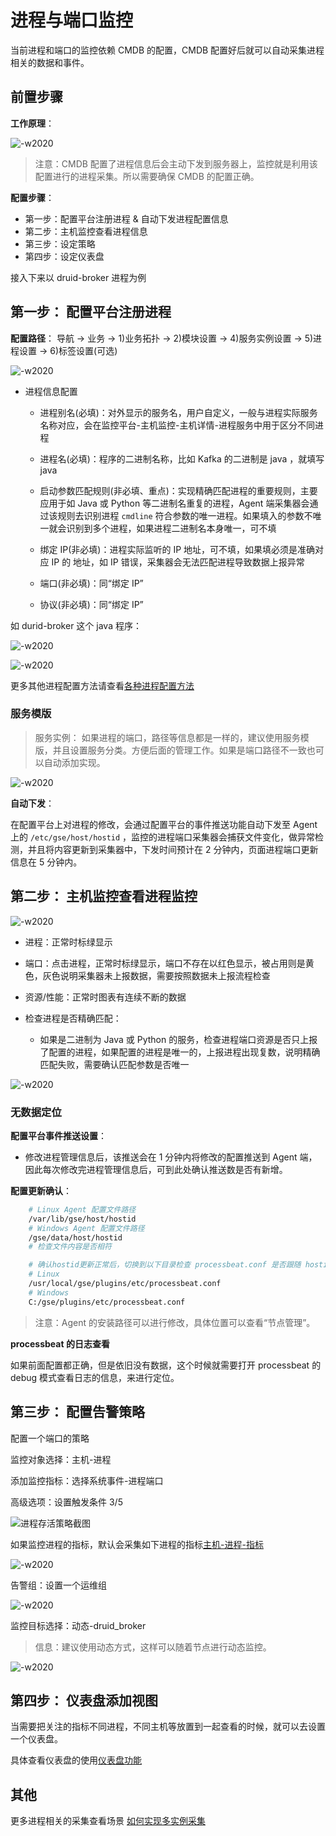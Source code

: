 # 进程与端口监控

当前进程和端口的监控依赖 CMDB 的配置，CMDB 配置好后就可以自动采集进程相关的数据和事件。

## 前置步骤

**工作原理**：

![-w2020](media/15782901072262.jpg)

> 注意：CMDB 配置了进程信息后会主动下发到服务器上，监控就是利用该配置进行的进程采集。所以需要确保 CMDB 的配置正确。

**配置步骤**：

* 第一步：配置平台注册进程 & 自动下发进程配置信息
* 第二步：主机监控查看进程信息
* 第三步：设定策略
* 第四步：设定仪表盘

接入下来以 druid-broker 进程为例

## 第一步： 配置平台注册进程

**配置路径**： 导航  →  业务  →  1)业务拓扑  →  2)模块设置  →  4)服务实例设置  →  5)进程设置  →  6)标签设置(可选)

![-w2020](media/15795785325657.jpg)

- 进程信息配置

  - 进程别名(必填)：对外显示的服务名，用户自定义，一般与进程实际服务名称对应，会在监控平台-主机监控-主机详情-进程服务中用于区分不同进程

  - 进程名(必填)：程序的二进制名称，比如 Kafka 的二进制是 java ，就填写 java

  - 启动参数匹配规则(非必填、重点)：实现精确匹配进程的重要规则，主要应用于如 Java 或 Python 等二进制名重复的进程，Agent 端采集器会通过该规则去识别进程 `cmdline` 符合参数的唯一进程。如果填入的参数不唯一就会识别到多个进程，如果进程二进制名本身唯一，可不填

  - 绑定 IP(非必填)：进程实际监听的 IP 地址，可不填，如果填必须是准确对应 IP 的 地址，如 IP 错误，采集器会无法匹配进程导致数据上报异常

  - 端口(非必填)：同“绑定 IP”

  - 协议(非必填)：同“绑定 IP”

如 durid-broker 这个 java 程序：

![-w2020](media/15795784620319.jpg)

![-w2020](media/15795779439325.jpg)

更多其他进程配置方法请查看[各种进程配置方法](../functions/addenda/process_cases.md)

### 服务模版

> 服务实例： 如果进程的端口，路径等信息都是一样的，建议使用服务模版，并且设置服务分类。方便后面的管理工作。如果是端口路径不一致也可以自动添加实现。

![-w2020](media/15795766656745.jpg)

**自动下发**：

在配置平台上对进程的修改，会通过配置平台的事件推送功能自动下发至 Agent 上的 `/etc/gse/host/hostid` ，监控的进程端口采集器会捕获文件变化，做异常检测，并且将内容更新到采集器中，下发时间预计在 2 分钟内，页面进程端口更新信息在 5 分钟内。

## 第二步： 主机监控查看进程监控

![-w2020](media/15795765869730.jpg)

- 进程：正常时标绿显示

- 端口：点击进程，正常时标绿显示，端口不存在以红色显示，被占用则是黄色，灰色说明采集器未上报数据，需要按照数据未上报流程检查

- 资源/性能：正常时图表有连续不断的数据

- 检查进程是否精确匹配：
   - 如果是二进制为 Java 或 Python 的服务，检查进程端口资源是否只上报了配置的进程，如果配置的进程是唯一的，上报进程出现复数，说明精确匹配失败，需要确认匹配参数是否唯一

![-w2020](media/15795794947955.jpg)


### 无数据定位

**配置平台事件推送设置**：

  - 修改进程管理信息后，该推送会在 1 分钟内将修改的配置推送到 Agent 端，因此每次修改完进程管理信息后，可到此处确认推送数是否有新增。

**配置更新确认**：

```bash
    # Linux Agent 配置文件路径
    /var/lib/gse/host/hostid
    # Windows Agent 配置文件路径
    /gse/data/host/hostid
    # 检查文件内容是否相符

    # 确认hostid更新正常后，切换到以下目录检查 processbeat.conf 是否跟随 hostid 更新配置内容
    # Linux
    /usr/local/gse/plugins/etc/processbeat.conf
    # Windows
    C:/gse/plugins/etc/processbeat.conf
```

> 注意：Agent 的安装路径可以进行修改，具体位置可以查看“节点管理”。

**processbeat 的日志查看**

如果前面配置都正确，但是依旧没有数据，这个时候就需要打开 processbeat 的 debug 模式查看日志的信息，来进行定位。

## 第三步： 配置告警策略

配置一个端口的策略

监控对象选择：主机-进程

添加监控指标：选择系统事件-进程端口

高级选项：设置触发条件 3/5

![进程存活策略截图](media/15833975896530.jpg)

如果监控进程的指标，默认会采集如下进程的指标[主机-进程-指标](../functions/addenda/process-metrics.md)

![-w2020](media/15795777521305.jpg)

告警组：设置一个运维组

![-w2020](media/15795797350812.jpg)

监控目标选择：动态-druid_broker

> 信息：建议使用动态方式，这样可以随着节点进行动态监控。

![-w2020](media/15795777925754.jpg)

## 第四步： 仪表盘添加视图

当需要把关注的指标不同进程，不同主机等放置到一起查看的时候，就可以去设置一个仪表盘。

具体查看仪表盘的使用[仪表盘功能](../functions/report/dashboard.md)

## 其他

更多进程相关的采集查看场景 [如何实现多实例采集](multi_instance_monitor.md)
